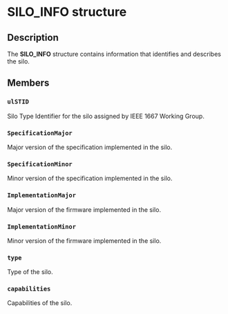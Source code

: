 # SILO_INFO structure

## Description

The **SILO_INFO** structure contains information that identifies and describes the silo.

## Members

### `ulSTID`

Silo Type Identifier for the silo assigned by IEEE 1667 Working Group.

### `SpecificationMajor`

Major version of the specification implemented in the silo.

### `SpecificationMinor`

Minor version of the specification implemented in the silo.

### `ImplementationMajor`

Major version of the firmware implemented in the silo.

### `ImplementationMinor`

Minor version of the firmware implemented in the silo.

### `type`

Type of the silo.

### `capabilities`

Capabilities of the silo.